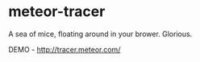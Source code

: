 meteor-tracer
=============

A sea of mice, floating around in your brower.  Glorious.

DEMO - http://tracer.meteor.com/
